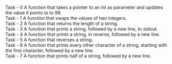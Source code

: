 Task - 0 A function that takes a pointer to an int as parameter and updates the value it points to to 98. <br>
Task - 1 A function that swaps the values of two integers. <br>
Task - 2 A function that returns the length of a string. <br>
Task - 3 A function that prints a string, followed by a new line, to stdout. <br>
Task - 4 A function that prints a string, in reverse, followed by a new line. <br>
Task - 5 A function that reverses a string. <br>
Task - 6 A function that prints every other character of a string, starting with the first character, followed by a new line. <br>
Task - 7 A function that prints half of a string, followed by a new line.<br>
